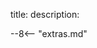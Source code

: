 title: 
description:



















<script type="text/javascript">
// read instructions for related links in ../snippets/extras.md
var relatedLinks = [];
</script>

--8<-- "extras.md"





